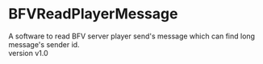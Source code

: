 # BFVReadPlayerMessage
A software to read BFV server player send's message which can find long message's sender id.  
version v1.0
